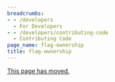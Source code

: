 ```yaml
---
breadcrumbs:
- - /developers
  - For Developers
- - /developers/contributing-code
  - Contributing Code
page_name: flag-ownership
title: flag-ownership
---
```


[This page has
moved.](https://chromium.googlesource.com/chromium/src/+/master/docs/flag_ownership.md)
